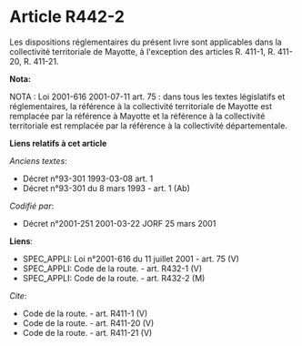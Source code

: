 # Article R442-2

Les dispositions réglementaires du présent livre sont applicables dans la collectivité territoriale de Mayotte, à l'exception
des articles R. 411-1, R. 411-20, R. 411-21.

**Nota:**

NOTA : Loi 2001-616 2001-07-11 art. 75 : dans tous les textes législatifs et réglementaires, la référence à la collectivité
territoriale de Mayotte est remplacée par la référence à Mayotte et la référence à la collectivité territoriale est remplacée
par la référence à la collectivité départementale.

**Liens relatifs à cet article**

_Anciens textes_:

  - Décret n°93-301 1993-03-08 art. 1
  - Décret n°93-301 du 8 mars 1993 - art. 1 (Ab)

_Codifié par_:

  - Décret n°2001-251 2001-03-22 JORF 25 mars 2001

**Liens**:

  - SPEC_APPLI: Loi n°2001-616 du 11 juillet 2001 - art. 75 (V)
  - SPEC_APPLI: Code de la route. - art. R432-1 (V)
  - SPEC_APPLI: Code de la route. - art. R432-2 (M)

_Cite_:

  - Code de la route. - art. R411-1 (V)
  - Code de la route. - art. R411-20 (V)
  - Code de la route. - art. R411-21 (V)
